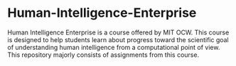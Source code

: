 # Human-Intelligence-Enterprise
Human Intelligence Enterprise is a course offered by MIT OCW. This course is designed to help students learn about progress toward the scientific goal of understanding human intelligence from a computational point of view. This repository majorly consists of assignments from this course.
